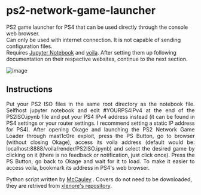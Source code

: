 # ps2-network-game-launcher
PS2 game launcher for PS4 that can be used directly through the console web browser.<br>
Can only be used with internet connection. It is not capable of sending configuration files.<br>
Requires [Jupyter Notebook](https://jupyter.org/install) and [voila](https://voila.readthedocs.io/en/stable/install.html). After setting them up following documentation on their respective websites, continue to the next section.

![image](https://github.com/gbarboza88/ps2-network-game-launcher/assets/50859373/94dd83e7-5271-4351-9a23-ab164dcf3304)

## Instructions

<p align=justify> Put your PS2 ISO files in the same root directory as the notebook file. Selfhost jupyter notebook and edit #YOURPS4IPv4 at the end of the PS2ISO.ipynb file and put your PS4 IPv4 address instead (it can be found in PS4 settings or your router settings. I recommend setting a static IP address for PS4). After opening Okage and launching the PS2 Network Game Loader through mast1c0re exploit, press the PS Button, go to browser (without closing Okage), access its voila address (default would be: localhost:8888/voila/render/PS2ISO.ipynb) and select the desired game by clicking on it (there is no feedback or notification, just click once). Press the PS Button, go back to Okage and wait for it to load. To make it easier to access voila, bookmark its address in PS4's web browser.</p> 

Python script written by [McCauley](https://github.com/McCaulay) . Covers do not need to be downloaded, they are retrived from [xlenore's repository](https://github.com/xlenore/ps2-covers.html).
